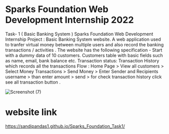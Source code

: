 # Sparks Foundation Web Development Internship 2022

Task- 1 ( Basic Banking System ) Sparks Foundation Web Development Internship Project : Basic Banking System website.
A web application used to tranfer virtual money between multiple users and also record the banking transactions / activities .
The website has the following specification - Start with a dummy data of 10 customers. Customers table with basic fields such as 
name, email, bank balance etc. Transaction status: Transaction History which records all the transactions  Flow : Home Page > View
all customers > Select Money Transactions > Send Money > Enter Sender and Recipients username > than enter amount > send > for check
transaction history click see all transaction button .

![Screenshot (7)](https://user-images.githubusercontent.com/96996302/161893477-ea098f0a-d2f4-4bd4-96b8-7e4639142968.png)

# website link

https://sandipandas1.github.io/Sparks_Foundation_Task1/

